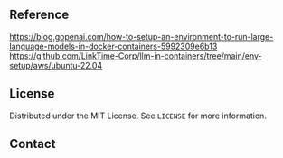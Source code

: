 ## Reference
https://blog.gopenai.com/how-to-setup-an-environment-to-run-large-language-models-in-docker-containers-5992309e6b13
https://github.com/LinkTime-Corp/llm-in-containers/tree/main/env-setup/aws/ubuntu-22.04

## License

Distributed under the MIT License. See `LICENSE` for more information.

## Contact
